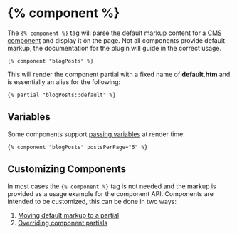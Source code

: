 # {% component %}

The `{% component %}` tag will parse the default markup content for a [CMS component](../cms/components) and display it on the page. Not all components provide default markup, the documentation for the plugin will guide in the correct usage.

    {% component "blogPosts" %}

This will render the component partial with a fixed name of **default.htm** and is essentially an alias for the following:

    {% partial "blogPosts::default" %}

<a name="variables"></a>
## Variables

Some components support [passing variables](../cms/components#component-variables) at render time:

    {% component "blogPosts" postsPerPage="5" %}

<a name="customizing-components"></a>
## Customizing Components

In most cases the `{% component %}` tag is not needed and the markup is provided as a usage example for the component API. Components are intended to be customized, this can be done in two ways:

1. [Moving default markup to a partial](../cms/components#moving-default-markup)
1. [Overriding component partials](../cms/components#overriding-partials)
